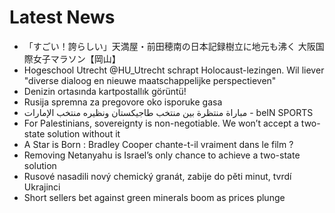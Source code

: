 # Latest News
-  「すごい！誇らしい」天満屋・前田穂南の日本記録樹立に地元も沸く 大阪国際女子マラソン【岡山】
-  Hogeschool Utrecht @HU_Utrecht schrapt Holocaust-lezingen. Wil liever "diverse dialoog en nieuwe maatschappelijke perspectieven"
-  Denizin ortasında kartpostallık görüntü!
-  Rusija spremna za pregovore oko isporuke gasa
-  مباراة منتظرة بين منتخب طاجيكستان ونظيره منتخب الإمارات - beIN SPORTS
-  For Palestinians, sovereignty is non-negotiable. We won’t accept a two-state solution without it
-  A Star is Born : Bradley Cooper chante-t-il vraiment dans le film ?
-  Removing Netanyahu is Israel’s only chance to achieve a two-state solution
-  Rusové nasadili nový chemický granát, zabije do pěti minut, tvrdí Ukrajinci
-  Short sellers bet against green minerals boom as prices plunge
